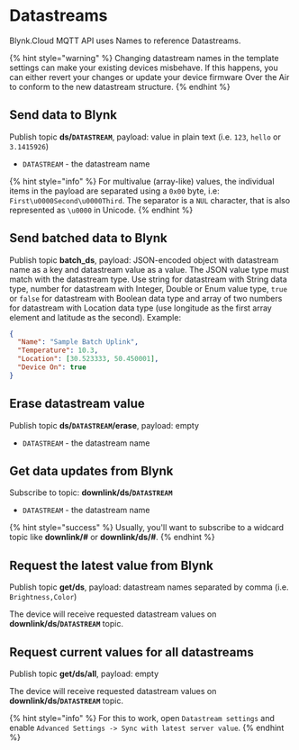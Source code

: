 # Datastreams

Blynk.Cloud MQTT API uses Names to reference Datastreams.

{% hint style="warning" %}
Changing datastream names in the template settings can make your existing devices misbehave. If this happens, you can either revert your changes or update your device firmware Over the Air to conform to the new datastream structure.
{% endhint %}

## Send data to Blynk

Publish topic **ds/`DATASTREAM`**, payload: value in plain text (i.e. `123`, `hello` or `3.1415926`)

* `DATASTREAM` - the datastream name

{% hint style="info" %}
For multivalue (array-like) values, the individual items in the payload are separated using a `0x00` byte, i.e: `First\u0000Second\u0000Third`. The separator is a `NUL` character, that is also represented as `\u0000` in Unicode.
{% endhint %}

## Send batched data to Blynk

Publish topic **batch\_ds**, payload: JSON-encoded object with datastream name as a key and datastream value as a value. The JSON value type must match with the datastream type. Use string for datastream with String data type, number for datastream with Integer, Double or Enum value type, `true` or `false` for datastream with Boolean data type and array of two numbers for datastream with Location data type (use longitude as the first array element and latitude as the second). Example:

```json
{
  "Name": "Sample Batch Uplink",
  "Temperature": 10.3,
  "Location": [30.523333, 50.450001],
  "Device On": true
}
```

## Erase datastream value

Publish topic **ds/`DATASTREAM`/erase**, payload: empty

* `DATASTREAM` - the datastream name

## Get data updates from Blynk

Subscribe to topic: **downlink/ds/`DATASTREAM`**

* `DATASTREAM` - the datastream name

{% hint style="success" %}
Usually, you'll want to subscribe to a widcard topic like **downlink/#** or **downlink/ds/#**.
{% endhint %}

## Request the latest value from Blynk

Publish topic **get/ds**, payload: datastream names separated by comma (i.e. `Brightness,Color`)

The device will receive requested datastream values on **downlink/ds/`DATASTREAM`** topic.

## Request current values for all datastreams

Publish topic **get/ds/all**, payload: empty

The device will receive requested datastream values on **downlink/ds/`DATASTREAM`** topic.

{% hint style="info" %}
For this to work, open `Datastream settings` and enable `Advanced Settings -> Sync with latest server value`.
{% endhint %}
